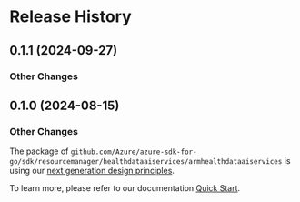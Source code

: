 # Release History

## 0.1.1 (2024-09-27)
### Other Changes


## 0.1.0 (2024-08-15)
### Other Changes

The package of `github.com/Azure/azure-sdk-for-go/sdk/resourcemanager/healthdataaiservices/armhealthdataaiservices` is using our [next generation design principles](https://azure.github.io/azure-sdk/general_introduction.html).

To learn more, please refer to our documentation [Quick Start](https://aka.ms/azsdk/go/mgmt).